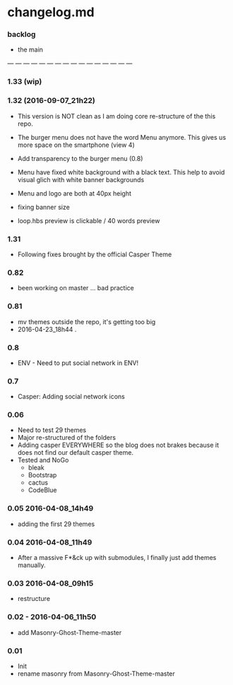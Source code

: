 # changelog.md

### backlog
- the main 

— — — — — — — — — — — — — — — —

### 1.33 (wip)


### 1.32 (2016-09-07_21h22)

- This version is NOT clean as I am doing core re-structure of the this repo. 

- The burger menu does not have the word Menu anymore. This gives us more space on the smartphone (view 4)
- Add transparency to the burger menu (0.8)
- Menu have fixed white background with a black text. This help to avoid visual glich with white banner backgrounds
- Menu and logo are both at 40px height
- fixing banner size
- loop.hbs preview is clickable / 40 words preview

### 1.31
- Following fixes brought by the official Casper Theme

### 0.82
- been working on master ... bad practice

### 0.81
- mv themes outside the repo, it's getting too big
- 2016-04-23_18h44 .

### 0.8
- ENV - Need to put social network in ENV!

### 0.7
- Casper: Adding social network icons

### 0.06
- Need to test 29 themes
- Major re-structured of the folders
- Adding casper EVERYWHERE so the blog does not brakes because it does not find our default casper theme.
- Tested and NoGo
	- bleak
	- Bootstrap
	- cactus
	- CodeBlue

### 0.05 2016-04-08_14h49
- adding the first 29 themes

### 0.04 2016-04-08_11h49
- After a massive F*&ck up with submodules, I finally just add themes manually.

### 0.03 2016-04-08_09h15
- restructure

### 0.02 - 2016-04-06_11h50
- add Masonry-Ghost-Theme-master

### 0.01
- Init
- rename masonry from Masonry-Ghost-Theme-master